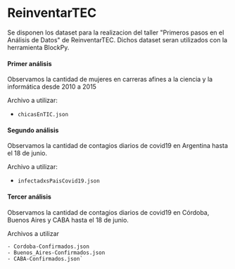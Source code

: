 # ReinventarTEC

Se disponen los dataset para la realizacion del taller "Primeros pasos en el Análisis de Datos" de ReinventarTEC.
Dichos dataset seran utilizados con la herramienta BlockPy.

#### Primer análisis

Observamos la cantidad de mujeres en carreras afines a la ciencia y la informática desde 2010 a 2015

Archivo a utilizar:
- `chicasEnTIC.json`


#### Segundo análisis 

Observamos la cantidad de contagios diarios de covid19 en Argentina hasta el 18 de junio.

Archivo a utilizar:

- `infectadxsPaisCovid19.json`


#### Tercer análisis 

Observamos la cantidad de contagios diarios de covid19 en Córdoba, Buenos Aires y CABA hasta el 18 de junio.

Archivos a utilizar
```
- Cordoba-Confirmados.json
- Buenos_Aires-Confirmados.json
- CABA-Confirmados.json`
```
